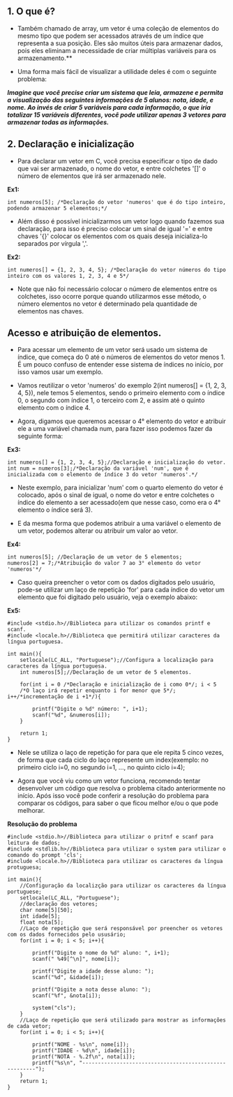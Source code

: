 ## 1. O que é?

+ Também chamado de array, um vetor é uma coleção de elementos do mesmo tipo que podem ser acessados através de um índice que representa a sua posição. Eles são muitos úteis para armazenar dados, pois eles eliminam a necessidade de criar múltiplas variáveis para os armazenamento.**

+ Uma forma mais fácil de visualizar a utilidade deles é com o seguinte problema:

***Imagine que você precise criar um sistema que leia, armazene e permita a visualização das seguintes informações de 5 alunos: nota, idade, e nome. Ao invés de criar 5 variáveis para cada informação, o que iria totalizar 15 variáveis diferentes, você pode utilizar apenas 3 vetores para armazenar todas as informações.***

## 2. Declaração e inicialização

+ Para declarar um vetor em C, você precisa especificar o tipo de dado que vai ser armazenado, o nome do vetor, e entre colchetes '[]' o número de elementos que irá ser armazenado nele.

**Ex1:**
```vscode
int numeros[5]; /*Declaração do vetor 'numeros' que é do tipo inteiro, podendo armazenar 5 elementos;*/
```
+ Além disso é possível inicializarmos um vetor logo quando fazemos sua declaração, para isso é preciso colocar um sinal de igual '=' e entre chaves '{}' colocar os elementos com os quais deseja inicializa-lo separados por vírgula ','.

**Ex2:**
```vscode
int numeros[] = {1, 2, 3, 4, 5}; /*Declaração do vetor números do tipo inteiro com os valores 1, 2, 3, 4 e 5*/
```
+ Note que não foi necessário colocar o número de elementos entre os colchetes, isso ocorre porque quando utilizarmos esse método, o número elementos no vetor é determinado pela quantidade de elementos nas chaves.

## Acesso e atribuição de elementos.

+ Para acessar um elemento de um vetor será usado um sistema de índice, que começa do 0 até o números de elementos do vetor menos 1. É um pouco confuso de entender esse sistema de índices no início, por isso vamos usar um exemplo.

+ Vamos reutilizar o vetor 'numeros' do exemplo 2(int numeros[] = {1, 2, 3, 4, 5}), nele temos 5 elementos, sendo o primeiro elemento com o índice 0, o segundo com índice 1, o terceiro com 2, e assim até o quinto elemento com o índice 4. 

+ Agora, digamos que queremos acessar o 4° elemento do vetor e atribuir ele a uma variável chamada num, para fazer isso podemos fazer da seguinte forma:

**Ex3:**
```vscode
int numeros[] = {1, 2, 3, 4, 5};//Declaração e inicialização do vetor. 
int num = numeros[3];/*Declaração da variável 'num', que é inicializada com o elemento de índice 3 do vetor 'numeros'.*/
```
+ Neste exemplo, para inicializar 'num' com o quarto elemento do vetor é colocado, após o sinal de igual, o nome do vetor e entre colchetes o índice do elemento a ser acessado(em que nesse caso, como era o 4° elemento o índice será 3).

+ E da mesma forma que podemos atribuir a uma variável o elemento de um vetor, podemos alterar ou atribuir um valor ao vetor.

**Ex4:**
```vscode
int numeros[5]; //Declaração de um vetor de 5 elementos;
numeros[2] = 7;/*Atribuição do valor 7 ao 3° elemento do vetor 'numeros'*/
```
+ Caso queira preencher o vetor com os dados digitados pelo usuário, pode-se utilizar um laço de repetição 'for' para cada índice do vetor um elemento que foi digitado pelo usuário, veja o exemplo abaixo:

**Ex5:**
```vscode
#include <stdio.h>//Biblioteca para utilizar os comandos printf e scanf.
#include <locale.h>//Biblioteca que permitirá utilizar caracteres da língua portuguesa.

int main(){
	setlocale(LC_ALL, "Portuguese");//Configura a localização para caracteres da língua portuguesa.
	int numeros[5];//Declaração de um vetor de 5 elementos.
  
	for(int i = 0 /*Declaração e inicialização de i como 0*/; i < 5
	/*O laço irá repetir enquanto i for menor que 5*/; i++/*incrementação de i +1*/){
	
		printf("Digite o %d° número: ", i+1);
		scanf("%d", &numeros[i]);
	}
	
	return 1;
}
```
+ Nele se utiliza o laço de repetição for para que ele repita 5 cinco vezes, de forma que cada ciclo do laço represente um index(exemplo: no primeiro ciclo i=0, no segundo i=1, ..., no quinto ciclo i=4);

+ Agora que você viu como um vetor funciona, recomendo tentar desenvolver um código que resolva o problema citado anteriormente no início. Após isso você pode conferir a resolução do problema para comparar os códigos, para saber o que ficou melhor e/ou o que pode melhorar.











**Resolução do problema**
```vcscode
#include <stdio.h>//Biblioteca para utilizar o pritnf e scanf para leitura de dados;
#include <stdlib.h>//Biblioteca para utilizar o system para utilizar o comando do prompt 'cls';
#include <locale.h>//Biblioteca para utilizar os caracteres da língua protuguesa;

int main(){
    //Configuração da localizção para utilizar os caracteres da língua portuguese;
    setlocale(LC_ALL, "Portuguese");
    //declaração dos vetores;
    char nome[5][50];
    int idade[5];
    float nota[5];
    //Laço de repetição que será responsável por preencher os vetores com os dados fornecidos pelo ususário;
    for(int i = 0; i < 5; i++){
        
        printf("Digite o nome do %d° aluno: ", i+1);
        scanf(" %49[^\n]", nome[i]);

        printf("Digite a idade desse aluno: ");
        scanf("%d", &idade[i]);

        printf("Digite a nota desse aluno: ");
        scanf("%f", &nota[i]);
        
        system("cls");
    }
    //Laço de repetição que será utilizado para mostrar as informações de cada vetor;
    for(int i = 0; i < 5; i++){

        printf("NOME - %s\n", nome[i]);
        printf("IDADE - %d\n", idade[i]);
        printf("NOTA - %.2f\n", nota[i]);
        printf("%s\n", "-------------------------------------------------------");
    }
    return 1;
}
```

